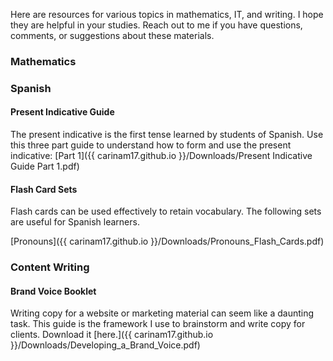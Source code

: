 
Here are resources for various topics in mathematics, IT, and writing. I hope they are helpful in your studies. Reach out to me if you have questions, comments, or suggestions about these materials. 


### Mathematics


### Spanish


#### Present Indicative Guide 

The present indicative is the first tense learned by students of Spanish. Use this three part guide to understand how to form and use the present indicative: [Part 1]({{ carinam17.github.io }}/Downloads/Present Indicative Guide Part 1.pdf)

#### Flash Card Sets

Flash cards can be used effectively to retain vocabulary. The following sets are useful for Spanish learners. 

[Pronouns]({{ carinam17.github.io }}/Downloads/Pronouns_Flash_Cards.pdf)


### Content Writing

#### Brand Voice Booklet

Writing copy for a website or marketing material can seem like a daunting task. This guide is the framework I use to brainstorm and write copy for clients. Download it [here.]({{ carinam17.github.io }}/Downloads/Developing_a_Brand_Voice.pdf)
 

 <!--- #### How to Edit for Length


### IT 

#### Port Number Cards

Use flash card exercises to memorize protocols and their port numbers. Download and print them [here.]({{ carinam17.github.io }}/Downloads/Port_Number_Flashcards.pdf).

#### Binary Practice

Binary numbers are used extensively in IT. Use this two part guide to understand the concept of binary numbers: [Part 1]({{ carinam17.github.io }}/Downloads/Binary_Guide_Part_1.pdf) and [Part 2]({{ carinam17.github.io }}/Downloads/Binary_Guide_Part_2.pdf).



